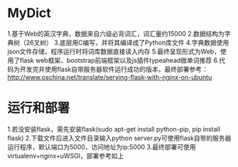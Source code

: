 # MyDict
1.基于Web的英汉字典，数据来自六级必背词汇，词汇量约15000
2.数据结构为字典树（26叉树）
3.底层用C编写，并将其编译成了Python库文件
4.字典数据使用json文件存储，程序运行时将词库数据直接读入内存
5.最终呈现形式为Web，使用了flask web框架、bootstrap前端框架以及js插件typeahead做单词推荐
6.代码为开发完并使用flask自带服务器软件运行成功的版本，最终部署参考：http://www.oschina.net/translate/serving-flask-with-nginx-on-ubuntu

# 运行和部署
1.若没安装flask，需先安装flask(sudo apt-get install python-pip, pip install flask)
2.下载文件后进入文件目录输入python server.py可使用flask自带的服务器运行程序，默认端口为5000，访问地址为ip:5000
3.最终部署可使用 virtualenv+nginx+uWSGI，部署参考如上
